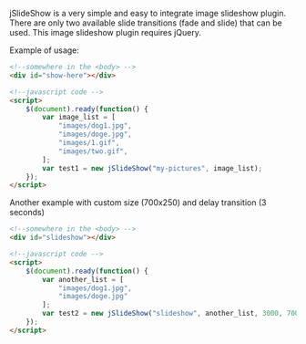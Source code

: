 jSlideShow is a very simple and easy to integrate image slideshow plugin. There are only two available slide transitions (fade and slide) that can be used. This image slideshow plugin requires jQuery.

Example of usage:
```html
<!--somewhere in the <body> -->
<div id="show-here"></div>

<!--javascript code -->
<script>
	$(document).ready(function() {
		var image_list = [
			"images/dog1.jpg",
			"images/doge.jpg",
			"images/1.gif",
			"images/two.gif",
		];
		var test1 = new jSlideShow("my-pictures", image_list);
	});
</script>
```

Another example with custom size (700x250) and delay transition (3 seconds)
```html
<!--somewhere in the <body> -->
<div id="slideshow"></div>

<!--javascript code -->
<script>
	$(document).ready(function() {
		var another_list = [
			"images/dog1.jpg",
			"images/doge.jpg"
		];
		var test2 = new jSlideShow("slideshow", another_list, 3000, 700, 250);
	});
</script>
```
